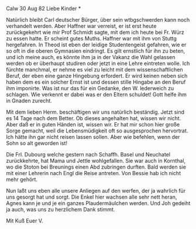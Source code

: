 Calw 30 Aug 82
Liebe Kinder <Marie>*

Natürlich bleibt Carl deutscher Bürger, über sein wtbgschwerden kann noch verhandelt werden. Aber Haffner war verreist, er ist erst heute zurückgekehrt wie mir Prof Schmidt sagte, mit dem ich heute bei Fr. Würz zu essen hatte. Er scheint gutes Muths. Haffner war mit ihm von Stuttg hergefahren. 
In Theod ist eben der leidige Studentengeist gefahren, wie er so oft in die oberen Gymnasien eindringt. Es gilt ernstlich für ihn zu beten, und ich meine auch, es könnte ihm ja in der Vakanz die Wahl gelassen werden ob er überhaupt studiren oder jetzt in eine Lehre eintreten wolle. Ich fürchte manchmal, er nehme es viel zu leicht mit dem wissenschaftlichen Beruf, der eben eine ganze Hingebung erfordert. Er wird keinen neben sich haben dem es ein solcher Ernst ist und dessen stille Hingabe an den Beruf ihm imponirte. Was ist nur das für ein Gedanke, den W. lederweich zu schlagen. Wie verkennt er dabei was er den Eltern schuldet! Gott helfe ihm in Gnaden zurecht.

Mit dem lieben Herm. beschäftigen wir uns natürlich beständig. Jetzt sind es 14 Tage nach dem Better. Ob dieses angehalten hat, wissen wir nicht. Aber daß er in guten Händen ist, wissen wir. Er hat mir schon hier große Sorge gemacht, weil die Lebensmüdigkeit oft so ausgesprochen hervortrat. Ich hätte ihn gar nicht reisen lassen sollen. Aber wie befehlen, wenn der Sohn so alt geworden ist!

Die Frl. Dubourg welche gestern nach Schaffh. Basel und Neuchatel zurückkehrte, hat Mama und Jettle wohlgefallen. Sie war auch in Kornthal, wo die Stoton bei Breunings einen Abd zubringen durften. Bald werden sie mit einer Lehrerin nach Engl die Reise antreten. Von Bessie hab ich nicht mehr gehört.

Nun laßt uns eben alle unsere Anliegen auf den werfen, der ja wahrlich für uns gesorgt hat und sorgt. Die Enkel hier wachsen alle sehr nett heran, Agnes kann je und je ein ganzes Plaudermäulchen werden. Und Joh gedeiht ja auch, was uns zu herzlichem Dank stimmt.

 Mit Kuß Euer V.
